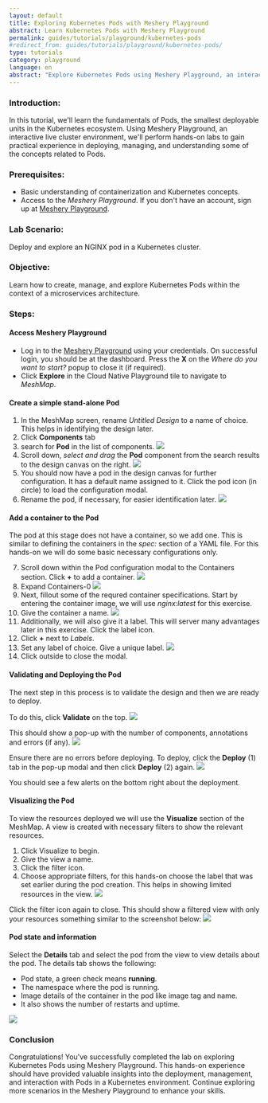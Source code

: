 ```yaml
---
layout: default
title: Exploring Kubernetes Pods with Meshery Playground
abstract: Learn Kubernetes Pods with Meshery Playground
permalink: guides/tutorials/playground/kubernetes-pods
#redirect_from: guides/tutorials/playground/kubernetes-pods/
type: tutorials
category: playground
language: en
abstract: "Explore Kubernetes Pods using Meshery Playground, an interactive live cluster environment, through a series of hands-on excercises."
---
```


### Introduction:
In this tutorial, we'll learn the fundamentals of Pods, the smallest deployable units in the Kubernetes ecosystem. Using Meshery Playground, an interactive live cluster environment, we'll perform hands-on labs to gain practical experience in deploying, managing, and understanding some of the concepts related to Pods.

### Prerequisites:
- Basic understanding of containerization and Kubernetes concepts.
- Access to the _Meshery Playground_. If you don't have an account, sign up at [Meshery Playground](https://meshery.layer5.io/).

### Lab Scenario:
Deploy and explore an NGINX pod in a Kubernetes cluster.

### Objective:
Learn how to create, manage, and explore Kubernetes Pods within the context of a microservices architecture.

### Steps:

#### Access Meshery Playground
   - Log in to the [Meshery Playground](https://meshery.layer5.io/) using your credentials. On successful login, you should be at the dashboard. Press the **X** on the _Where do you want to start?_ popup to close it (if required).
   - Click **Explore** in the Cloud Native Playground tile to navigate to _MeshMap_.

#### Create a simple stand-alone Pod
   1. In the MeshMap screen, rename _Untitled Design_ to a name of choice. This helps in identifying the design later.
   2. Click **Components** tab
   3. search for **Pod** in the list of components.
      ![](../screenshots/2024-02-22_18-20.png)
   4. Scroll down, _select and drag_ the **Pod** component from the search results to the design canvas on the right.
      ![](../screenshots/2024-02-22_18-32.png)
   5. You should now have a pod in the design canvas for further configuration. It has a default name assigned to it.
      Click the pod icon (in circle) to load the configuration modal.
   6. Rename the pod, if necessary, for easier identification later.
      ![](../screenshots/2024-02-22_18-35.png)
   
#### Add a container to the Pod
The pod at this stage does not have a container, so we add one. This is similar to defining the containers in the _spec:_ section of a YAML file. For this hands-on we will do some basic necessary configurations only.

   7. Scroll down within the Pod configuration modal to the Containers section. Click **+** to add a container.
      ![](../screenshots/2024-02-23_11-54.png)
   8. Expand Containers-0
      ![](../screenshots/2024-02-23_11-54_1.png)
   9. Next, fillout some of the requred container specifications. Start by entering the container image, we will use _nginx:latest_ for this exercise.
   10. Give the container a name.
       ![](../screenshots/2024-02-23_11-57.png) 
   11. Additionally, we will also give it a label. This will server many advantages later in this exercise. Click the label icon.
   12. Click **+** next to _Labels_. 
   13. Set any label of choice. Give a unique label.
       ![](../screenshots/2024-02-25_18-18.png)
   12. Click outside to close the modal.

#### Validating and Deploying the Pod
The next step in this process is to validate the design and then we are ready to deploy. 

To do this, click **Validate** on the top. 
![](../screenshots/2024-02-23_19-52.png)

This should show a pop-up with the number of components, annotations and errors (if any).
![](../screenshots/2024-02-23_19-54.png)

Ensure there are no errors before deploying. To deploy, click the **Deploy** (1) tab in the pop-up modal and then click **Deploy** (2) again.
![](../screenshots/2024-02-23_19-56.png)

You should see a few alerts on the bottom right about the deployment.

#### Visualizing the Pod
To view the resources deployed we will use the **Visualize** section of the MeshMap. A view is created with necessary filters to show the relevant resources.
 1. Click Visualize to begin.
 2. Give the view a name.
 3. Click the filter icon.
 4. Choose appropriate filters, for this hands-on choose the label that was set earlier during the pod creation. This helps in showing limited resources in the view.
![](../screenshots/2024-02-25_18-22.png)

Click the filter icon again to close. This should show a filtered view with only your resources something similar to the screenshot below:
![](../screenshots/2024-02-25_18-25.png)

#### Pod state and information
Select the **Details** tab and select the pod from the view to view details about the pod.
The details tab shows the following:
 - Pod state, a green check means **running**.
 - The namespace where the pod is running.
 - Image details of the container in the pod like image tag and name.
 - It also shows the number of restarts and uptime.

![](../screenshots/2024-02-25_17-38.png)

### Conclusion
Congratulations! You've successfully completed the lab on exploring Kubernetes Pods using Meshery Playground. This hands-on experience should have provided valuable insights into the deployment, management, and interaction with Pods in a Kubernetes environment. Continue exploring more scenarios in the Meshery Playground to enhance your skills.
